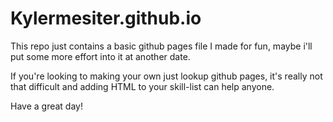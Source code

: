 # Kylermesiter.github.io

This repo just contains a basic github pages file I made for fun, maybe i'll put some more effort into it at another date.

If you're looking to making your own just lookup github pages, it's really not that difficult and adding HTML to your skill-list can help anyone.

Have a great day!
